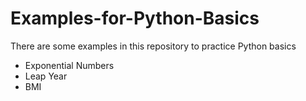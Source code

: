 # Examples-for-Python-Basics
There are some examples in this repository to practice Python basics

- Exponential Numbers
- Leap Year
- BMI
